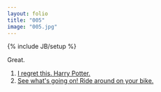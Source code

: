 ```yaml
---
layout: folio
title: "005"
image: "005.jpg"
---
```

{% include JB/setup %}

<div class="copy">
	<p>Great.</p>
</div>

<div class="choice">
	<ol>
		<li><a href="232.html">I regret this. Harry Potter.</a></li>
		<li><a href="234.html">See what's going on! Ride around on your bike.</a></li>
	</ol>
</div>